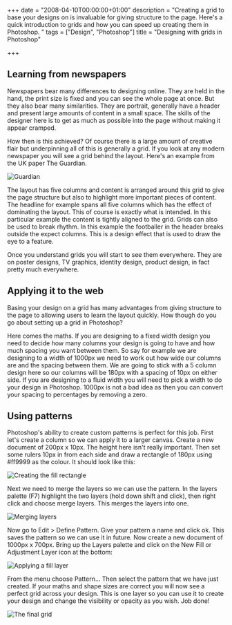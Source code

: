 +++
date = "2008-04-10T00:00:00+01:00"
description = "Creating a grid to base your designs on is invaluable for giving structure to the page. Here's a quick introduction to grids and how you can speed up creating them in Photoshop. "
tags = ["Design", "Photoshop"]
title = "Designing with grids in Photoshop"

+++

## Learning from newspapers

Newspapers bear many differences to designing online. They are held in the hand, the print size is fixed and you can see the whole page at once. But they also bear many similarities. They are portrait, generally have a header and present large amounts of content in a small space. The skills of the designer here is to get as much as possible into the page without making it appear cramped.

How then is this achieved? Of course there is a large amount of creative flair but underpinning all of this is generally a grid. If you look at any modern newspaper you will see a grid behind the layout. Here's an example from the UK paper The Guardian.

![Guardian][1] 

The layout has five columns and content is arranged around this grid to give the page structure but also to highlight more important pieces of content. The headline for example spans all five columns which has the effect of dominating the layout. This of course is exactly what is intended. In this particular example the content is tightly aligned to the grid. Grids can also be used to break rhythm. In this example the footballer in the header breaks outside the expect columns. This is a design effect that is used to draw the eye to a feature.

Once you understand grids you will start to see them everywhere. They are on poster designs, TV graphics, identity design, product design, in fact pretty much everywhere.

## Applying it to the web

Basing your design on a grid has many advantages from giving structure to the page to allowing users to learn the layout quickly. How though do you go about setting up a grid in Photoshop?

Here comes the maths. If you are designing to a fixed width design you need to decide how many columns your design is going to have and how much spacing you want between them. So say for example we are designing to a width of 1000px we need to work out how wide our columns are and the spacing between them. We are going to stick with a 5 column design here so our columns will be 180px with a spacing of 10px on either side. If you are designing to a fluid width you will need to pick a width to do your design in Photoshop. 1000px is not a bad idea as then you can convert your spacing to percentages by removing a zero.

## Using patterns

Photoshop's ability to create custom patterns is perfect for this job. First let's create a column so we can apply it to a larger canvas. Create a new document of 200px x 10px. The height here isn't really important. Then set some rulers 10px in from each side and draw a rectangle of 180px using #ff9999 as the colour. It should look like this:

![Creating the fill rectangle][2] 

Next we need to merge the layers so we can use the pattern. In the layers palette (F7) highlight the two layers (hold down shift and click), then right click and choose merge layers. This merges the layers into one.

![Merging layers][3] 

Now go to Edit > Define Pattern. Give your pattern a name and click ok. This saves the pattern so we can use it in future. Now create a new document of 1000px x 700px. Bring up the Layers palette and click on the New Fill or Adjustment Layer icon at the bottom:

![Applying a fill layer][4] 

From the menu choose Pattern... Then select the pattern that we have just created. If your maths and shape sizes are correct you will now see a perfect grid across your design. This is one layer so you can use it to create your design and change the visibility or opacity as you wish. Job done! 

![The final grid][5]

 [1]: /images/articles/guardian_grid.jpg
 [2]: /images/articles/grid_rectangle.jpg
 [3]: /images/articles/grid_merge.jpg
 [4]: /images/articles/grid_new_fill.jpg
 [5]: /images/articles/grid_final.png

